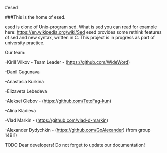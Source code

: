 #esed

###This is the home of esed.

esed is clone of Unix-program sed. What is sed you can read for example here: https://en.wikipedia.org/wiki/Sed
esed provides some rethink features of sed and new syntax, written in C.
This project is in progress as part of university practice.





Our team:

-Kirill Vilkov - Team Leader - (https://github.com/WideWord)

-Danil Gugunava

-Anastasia Kurkina

-Elizaveta Lebedeva

-Aleksei Glebov - (https://github.com/TetoFag-kun)

-Alina Kladieva

-Vlad Markin - (https://github.com/vlad-d-markin)

-Alexander Dydychkin - (https://github.com/GoAlexander)  (from group 14BI1)




TODO
Dear developers! Do not forget to update our documentation!
